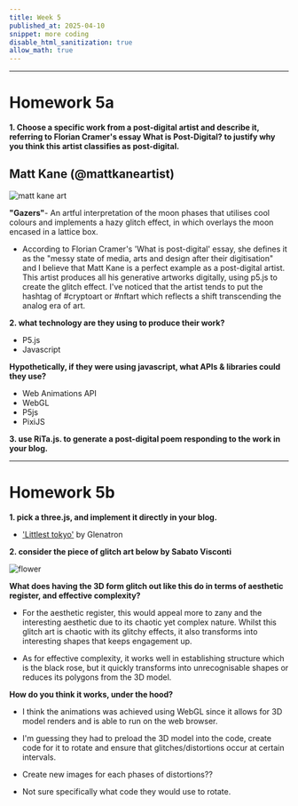 ```yaml
---
title: Week 5
published_at: 2025-04-10
snippet: more coding
disable_html_sanitization: true
allow_math: true
---
```


<!-- <script src="./p5.js"></script>

<canvas id="assignment1"></canvas>

<script>
    const cnv = document.getElementById ("assignment1")
    const w = cnv.parentNode.scrollWidth
    const h = w * 9 / 16

    function setup () {
        createCanvas (w, h, P2D, cnv)
    }

    function draw () {
        background (`turquoise`)
        console.log (frameCount)
    }
</script> -->

---

# Homework 5a

**1. Choose a specific work from a post-digital artist and describe it, referring to Florian Cramer's essay What is Post-Digital? to justify why you think this artist classifies as post-digital.**

## Matt Kane (@mattkaneartist)

![matt kane art](Pictures/matt.png)

**"Gazers"**- An artful interpretation of the moon phases that utilises cool colours and implements a hazy glitch effect, in which overlays the moon encased in a lattice box.

- According to Florian Cramer's 'What is post-digital' essay, she defines it as the "messy state of media, arts and design after their digitisation" and I believe that Matt Kane is a perfect example as a post-digital artist. This artist produces all his generative artworks digitally, using p5.js to create the glitch effect. I've noticed that the artist tends to put the hashtag of #cryptoart or #nftart which reflects a shift transcending the analog era of art.

**2. what technology are they using to produce their work?**

- P5.js
- Javascript

**Hypothetically, if they were using javascript, what APIs & libraries could they use?**

- Web Animations API
- WebGL
- P5js
- PixiJS

**3. use RiTa.js. to generate a post-digital poem responding to the work in your blog.**

<script type="module">
  import { RiTa } from "https://esm.sh/rita";
  console.log (RiTa)

const template = "The [adjective] [noun] [verb] [adverb].";

function generateSentence(): string {
  return template
    .replace("[adjective]", RiTa.randomWord({ pos: "jj" }))
    .replace("[noun]", RiTa.randomWord({ pos: "nn" }))
    .replace("[verb]", RiTa.randomWord({ pos: "vbz" }))
    .replace("[adverb]", RiTa.randomWord({ pos: "rb" }));
}

console.log(generateSentence());

</script>

---

# Homework 5b

**1. pick a three.js, and implement it directly in your blog.**

- ['Littlest tokyo'](https://sketchfab.com/3d-models/littlest-tokyo-94b24a60dc1b48248de50bf087c0f042) by Glenatron

<!-- <script type="module">

			import * as THREE from 'three';

			import Stats from 'three/addons/libs/stats.module.js';

			import { OrbitControls } from 'three/addons/controls/OrbitControls.js';
			import { RoomEnvironment } from 'three/addons/environments/RoomEnvironment.js';

			import { GLTFLoader } from 'three/addons/loaders/GLTFLoader.js';
			import { DRACOLoader } from 'three/addons/loaders/DRACOLoader.js';

			let mixer;

			const clock = new THREE.Clock();
			const container = document.getElementById( 'container' );

			const stats = new Stats();
			container.appendChild( stats.dom );

			const renderer = new THREE.WebGLRenderer( { antialias: true } );
			renderer.setPixelRatio( window.devicePixelRatio );
			renderer.setSize( window.innerWidth, window.innerHeight );
			container.appendChild( renderer.domElement );

			const pmremGenerator = new THREE.PMREMGenerator( renderer );

			const scene = new THREE.Scene();
			scene.background = new THREE.Color( 0xbfe3dd );
			scene.environment = pmremGenerator.fromScene( new RoomEnvironment(), 0.04 ).texture;

			const camera = new THREE.PerspectiveCamera( 40, window.innerWidth / window.innerHeight, 1, 100 );
			camera.position.set( 5, 2, 8 );

			const controls = new OrbitControls( camera, renderer.domElement );
			controls.target.set( 0, 0.5, 0 );
			controls.update();
			controls.enablePan = false;
			controls.enableDamping = true;

			const dracoLoader = new DRACOLoader();
			dracoLoader.setDecoderPath( 'jsm/libs/draco/gltf/' );

			const loader = new GLTFLoader();
			loader.setDRACOLoader( dracoLoader );
			loader.load( 'models/gltf/LittlestTokyo.glb', function ( gltf ) {

				const model = gltf.scene;
				model.position.set( 1, 1, 0 );
				model.scale.set( 0.01, 0.01, 0.01 );
				scene.add( model );

				mixer = new THREE.AnimationMixer( model );
				mixer.clipAction( gltf.animations[ 0 ] ).play();

				renderer.setAnimationLoop( animate );

			}, undefined, function ( e ) {

				console.error( e );

			} );


			window.onresize = function () {

				camera.aspect = window.innerWidth / window.innerHeight;
				camera.updateProjectionMatrix();

				renderer.setSize( window.innerWidth, window.innerHeight );

			};


			function animate() {

				const delta = clock.getDelta();

				mixer.update( delta );

				controls.update();

				stats.update();

				renderer.render( scene, camera );

			}


		</script> -->

**2. consider the piece of glitch art below by Sabato Visconti**

![flower](Pictures/flower.gif)

**What does having the 3D form glitch out like this do in terms of aesthetic register, and effective complexity?**

- For the aesthetic register, this would appeal more to zany and the interesting aesthetic due to its chaotic yet complex nature. Whilst this glitch art is chaotic with its glitchy effects, it also transforms into interesting shapes that keeps engagement up.

- As for effective complexity, it works well in establishing structure which is the black rose, but it quickly transforms into unrecognisable shapes or reduces its polygons from the 3D model.

**How do you think it works, under the hood?**

- I think the animations was achieved using WebGL since it allows for 3D model renders and is able to run on the web browser.

- I'm guessing they had to preload the 3D model into the code, create code for it to rotate and ensure that glitches/distortions occur at certain intervals.

- Create new images for each phases of distortions??

- Not sure specifically what code they would use to rotate.
